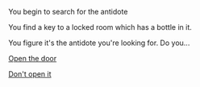 You begin to search for the antidote 

You find a key to a locked room which has a bottle in it. 

You figure it's the antidote you're looking for. Do you...

[Open the door](./new-antidote/open.md)

[Don't open it](../../../../marshmallow.md)